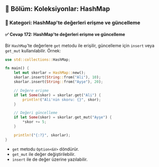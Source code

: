 ## 📘 Bölüm: Koleksiyonlar: HashMap  
### 🔹 Kategori: HashMap'te değerleri erişme ve güncelleme  
#### ✅ Cevap 172: HashMap'te değerleri erişme ve güncelleme

Bir `HashMap`'te değerlere `get` metodu ile erişilir, güncelleme için `insert` veya `get_mut` kullanılabilir. Örnek:

```rust
use std::collections::HashMap;

fn main() {
    let mut skorlar = HashMap::new();
    skorlar.insert(String::from("Ali"), 10);
    skorlar.insert(String::from("Ayşe"), 20);

    // Değere erişme
    if let Some(skor) = skorlar.get("Ali") {
        println!("Ali'nin skoru: {}", skor);
    }

    // Değeri güncelleme
    if let Some(skor) = skorlar.get_mut("Ayşe") {
        *skor += 5;
    }

    println!("{:?}", skorlar);
}
```

- `get` metodu `Option<&V>` döndürür.
- `get_mut` ile değer değiştirilebilir.
- `insert` ile de değer üzerine yazılabilir.
